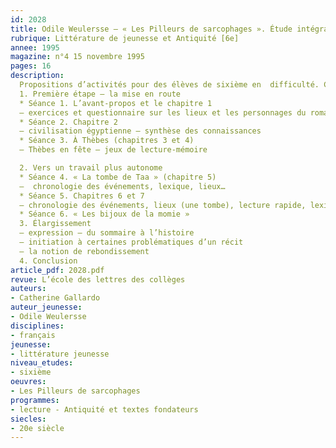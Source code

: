 ```yaml
---
id: 2028
title: Odile Weulersse – « Les Pilleurs de sarcophages ». Étude intégrale, séquence
rubrique: Littérature de jeunesse et Antiquité [6e]
annee: 1995
magazine: n°4 15 novembre 1995
pages: 16
description: 
  Propositions d’activités pour des élèves de sixième en  difficulté. Ces activités complètent une précédente étude de l’œuvre (n°11, 15 avril 1993)
  1. Première étape – la mise en route
  * Séance 1. L’avant-propos et le chapitre 1
  – exercices et questionnaire sur les lieux et les personnages du roman
  * Séance 2. Chapitre 2 
  – civilisation égyptienne – synthèse des connaissances
  * Séance 3. À Thèbes (chapitres 3 et 4)
  – Thèbes en fête – jeux de lecture-mémoire

  2. Vers un travail plus autonome
  * Séance 4. « La tombe de Taa » (chapitre 5)
  –  chronologie des événements, lexique, lieux…
  * Séance 5. Chapitres 6 et 7
  – chronologie des événements, lieux (une tombe), lecture rapide, lexique, exploitation historico-culturelle
  * Séance 6. « Les bijoux de la momie »
  3. Élargissement
  – expression – du sommaire à l’histoire
  – initiation à certaines problématiques d’un récit
  – la notion de rebondissement
  4. Conclusion
article_pdf: 2028.pdf
revue: L’école des lettres des collèges
auteurs:
- Catherine Gallardo
auteur_jeunesse:
- Odile Weulersse
disciplines:
- français
jeunesse:
- littérature jeunesse
niveau_etudes:
- sixième
oeuvres:
- Les Pilleurs de sarcophages
programmes:
- lecture - Antiquité et textes fondateurs
siecles:
- 20e siècle
---
```

